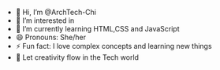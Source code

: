 - 👋 Hi, I’m @ArchTech-Chi
- 👀 I’m interested in 
- 🌱 I’m currently learning HTML,CSS and JavaScript
- 😄 Pronouns: She/her
- ⚡ Fun fact: I love complex concepts and learning new things
- 💞️ Let creativity flow in the Tech world
<!---
ArchTech-Chi/ArchTech-Chi is a ✨ special ✨ repository because its `README.md` (this file) appears on your GitHub profile.
You can click the Preview link to take a look at your changes.
--->
